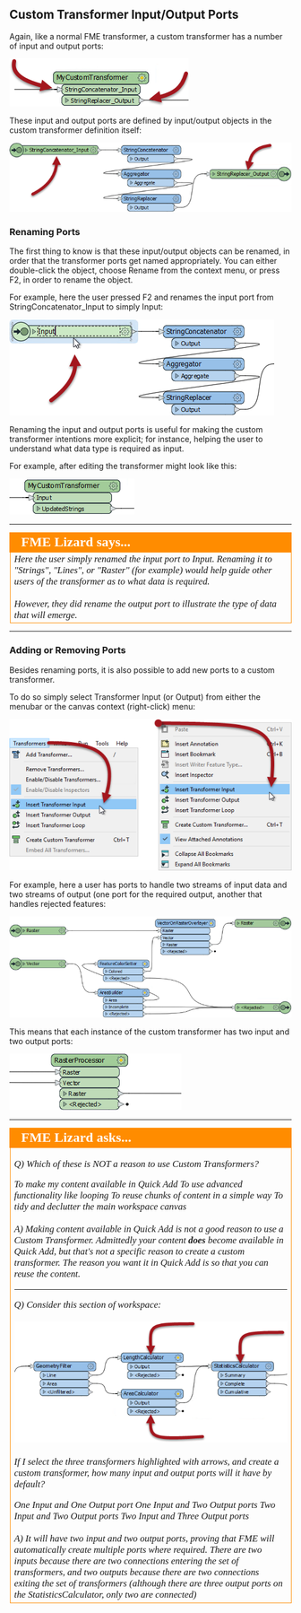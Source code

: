 ## Custom Transformer Input/Output Ports ##

Again, like a normal FME transformer, a custom transformer has a number of input and output ports:

![](./Images/Img5.012.CustomTransformerInputOutputPorts.png)

These input and output ports are defined by input/output objects in the custom transformer definition itself:

![](./Images/Img5.013.CustomTransformerDefInputOutputPorts.png)


### Renaming Ports ###

The first thing to know is that these input/output objects can be renamed, in order that the transformer ports get named appropriately. You can either double-click the object, choose Rename from the context menu, or press F2, in order to rename the object.

For example, here the user pressed F2 and renames the input port from StringConcatenator_Input to simply Input:

![](./Images/Img5.014.CustomTransformerRenamingPort.png) 

Renaming the input and output ports is useful for making the custom transformer intentions more explicit; for instance, helping the user to understand what data type is required as input.

For example, after editing the transformer might look like this:

![](./Images/Img5.015.CustomTransformerRenamedPort.png)

---

<!--Person X Says Section-->

<table style="border-spacing: 0px">
<tr>
<td style="vertical-align:middle;background-color:darkorange;border: 2px solid darkorange">
<i class="fa fa-quote-left fa-lg fa-pull-left fa-fw" style="color:white;padding-right: 12px;vertical-align:text-top"></i>
<span style="color:white;font-size:x-large;font-weight: bold;font-family:serif">FME Lizard says...</span>
</td>
</tr>

<tr>
<td style="border: 1px solid darkorange">
<span style="font-family:serif; font-style:italic; font-size:larger">
Here the user simply renamed the input port to Input. Renaming it to "Strings", "Lines", or "Raster" (for example) would help guide other users of the transformer as to what data is required. 
<br><br>However, they did rename the output port to illustrate the type of data that will emerge.
</span>
</td>
</tr>
</table>

---


### Adding or Removing Ports ###

Besides renaming ports, it is also possible to add new ports to a custom transformer.

To do so simply select Transformer Input (or Output) from either the menubar or the canvas context (right-click) menu:

![](./Images/Img5.016.AddCustomTransformerInputPort.png)

For example, here a user has ports to handle two streams of input data and two streams of output (one port for the required output, another that handles rejected features:

![](./Images/Img5.017.CustomTransformerMultiInputOutputPorts.png)

This means that each instance of the custom transformer has two input and two output ports:

![](./Images/Img5.018.CustomTransformerMultiInputOutputPorts.png)

---

<!--Person X Says Section-->

<table style="border-spacing: 0px">
<tr>
<td style="vertical-align:middle;background-color:darkorange;border: 2px solid darkorange">
<i class="fa fa-quote-left fa-lg fa-pull-left fa-fw" style="color:white;padding-right: 12px;vertical-align:text-top"></i>
<span style="color:white;font-size:x-large;font-weight: bold;font-family:serif">FME Lizard asks...</span>
</td>
</tr>

<tr>
<td style="border: 1px solid darkorange">
<span style="font-family:serif; font-style:italic; font-size:larger">

<quiz name="">
  <question>
    <p>
      Q) Which of these is NOT a reason to use Custom Transformers?
    </p>
    <answer correct>To make my content available in Quick Add</answer>
    <answer>To use advanced functionality like looping</answer>
    <answer>To reuse chunks of content in a simple way</answer>
    <answer>To tidy and declutter the main workspace canvas</answer>
    <br><br><explanation>A) Making content available in Quick Add is not a good reason to use a Custom Transformer. Admittedly your content <strong>does</strong> become available in Quick Add, but that's not a specific reason to create a custom transformer. The reason you want it in Quick Add is so that you can reuse the content.</explanation>
  </question>

<hr>

  <question>
    <p>
      Q) Consider this section of workspace:
      <br><br><img src="./Images/Img5.019.CustomTransformerCreationWhatPorts.png">
      <br><br>If I select the three transformers highlighted with arrows, and create a custom transformer, how many input and output ports will it have by default?
    </p>
    <answer>One Input and One Output port</answer>
    <answer>One Input and Two Output ports</answer>
    <answer correct>Two Input and Two Output ports</answer>
    <answer>Two Input and Three Output ports</answer>
    <br><br><explanation>A) It will have two input and two output ports, proving that FME will automatically create multiple ports where required. There are two inputs because there are two connections entering the set of transformers, and two outputs because there are two connections exiting the set of transformers (although there are three output ports on the StatisticsCalculator, only two are connected)</explanation>
  </question>
</quiz>
</tr>
</table>